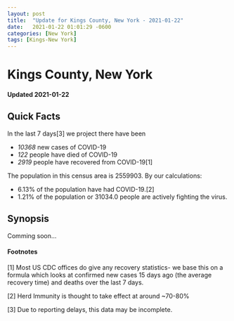 ```yaml
---
layout: post
title:  "Update for Kings County, New York - 2021-01-22"
date:   2021-01-22 01:01:29 -0600
categories: [New York]
tags: [Kings-New York]
---
```


# Kings County, New York
#### Updated 2021-01-22

## Quick Facts

In the last 7 days[3] we project there have been
- *10368* new cases of COVID-19
- *122* people have died of COVID-19
- *2919* people have recovered from COVID-19[1]

The population in this census area is 2559903. By our calculations:
- 6.13% of the population have had COVID-19.[2]
- 1.21% of the population or 31034.0 people are actively fighting the virus.

## Synopsis

Comming soon...


#### Footnotes

[1] Most US CDC offices do give any recovery statistics- we base this on a formula which looks at confirmed new cases
15 days ago (the average recovery time) and deaths over the last 7 days.

[2] Herd Immunity is thought to take effect at around ~70-80%

[3] Due to reporting delays, this data may be incomplete.
 
    